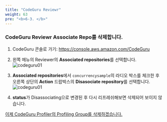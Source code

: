 ```yaml
---
title: "CodeGuru Reviewr"
weight: 63
pre: "<b>6-3. </b>"
---
```

 

### CodeGuru Reviewr Associate Repo를 삭제합니다.

1.	CodeGuru 콘솔로 가기: https://console.aws.amazon.com/CodeGuru

1. 왼쪽 메뉴의 Reviewer의 **Associated repositories**를 선택합니다. 
    ![codeguru01](/images/codeguru-reviewer-select.png)

1. **Associated repositories**에서 `concurrencysample`의 라디오 박스를 체크한 후 오른쪽 상단의 **Action** 드랍박스의 **Disasociate repository**를 선택합니다.  
    ![codeguru01](/images/clear-codegurureviewr-select.png)

1. **status**가 Disassociating으로 변경된 후 다시 리프레쉬해보면 삭제되어 보이지 않습니다. 

[이제 CodeGuru Profiler의 Profiling Group를 삭제하겠습니다.](/ko/cleanup/codeguru-profiler)
